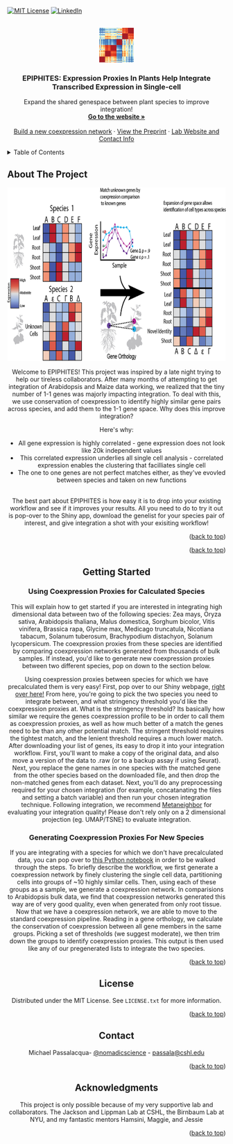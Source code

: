 <!-- Improved compatibility of back to top link: See: https://github.com/othneildrew/Best-README-Template/pull/73 -->
<a name="readme-top"></a>
<!--
*** Thanks for checking out the Best-README-Template. If you have a suggestion
*** that would make this better, please fork the repo and create a pull request
*** or simply open an issue with the tag "enhancement".
*** Don't forget to give the project a star!
*** Thanks again! Now go create something AMAZING! :D
-->



<!-- PROJECT SHIELDS -->
<!--
*** I'm using markdown "reference style" links for readability.
*** Reference links are enclosed in brackets [ ] instead of parentheses ( ).
*** See the bottom of this document for the declaration of the reference variables
*** for contributors-url, forks-url, etc. This is an optional, concise syntax you may use.
*** https://www.markdownguide.org/basic-syntax/#reference-style-links
-->

[![MIT License][license-shield]][license-url]
[![LinkedIn][linkedin-shield]][linkedin-url]



<!-- PROJECT LOGO -->
<br />
<div align="center">
  <a href="https://github.com/gillislab/Coexpression_Proxies">
    <img src="shiny_new_folder_test/static_assets/logo.png" alt="Logo" width="80" height="80">
  </a>

  <h3 align="center">EPIPHITES: Expression Proxies In Plants Help Integrate Transcribed Expression in Single-cell </h3>

  <p align="center">
    Expand the shared genespace between plant species to improve integration!
    <br />
    <a href="https://gillislab.shinyapps.io/epiphites_v11/"><strong>Go to the website »</strong></a>
    <br />
    <br />
    <a href="https://github.com/gillislab/Coexpression_Proxies/blob/main/Coexpression_network_template.ipynb">Build a new coexpression network</a>
    ·
    <a href="https://www.biorxiv.org/content/10.1101/2023.11.28.569145v1">View the Preprint</a>
    ·
    <a href="https://thedonnellycentre.utoronto.ca/faculty/jesse-gillis">Lab Website and Contact Info</a>
  </p>
</div>



<!-- TABLE OF CONTENTS -->
<details>
  <summary>Table of Contents</summary>
  <ol>
    <li>
      <a href="#about-the-project">About The Project</a>
    </li>
    <li>
      <a href="#getting-started">Getting Started</a>
      <ul>
        <li><a href="#Using Coexpression Proxies for Calculated Species">Using Coexpression Proxies for Calculated Species</a></li>
        <li><a href="#Generating Coexpression Proxies For New Species
">Generating Coexpression Proxies For New Species
</a></li>
      </ul>
    </li>
    <li><a href="#license">License</a></li>
    <li><a href="#contact">Contact</a></li>
    <li><a href="#acknowledgments">Acknowledgments</a></li>
  </ol>
</details>



<!-- ABOUT THE PROJECT -->
## About The Project
<div align="center">
  <a href="https://github.com/gillislab/Coexpression_Proxies">
    <img src="shiny_new_folder_test/static_assets/expressalog_diagram_for_shiny_trimmed.png" alt="Logo" width="800" height="400">
  </a>


Welcome to EPIPHITES! This project was inspired by a late night trying to help our tireless collaborators. After many months of attempting to get integration of Arabidopsis and Maize data working, we realized that the tiny number of 1-1 genes was majorly impacting integration. To deal with this, we use conservation of coexpression to identify highly similar gene pairs across species, and add them to the 1-1 gene space. Why does this improve integration?

Here's why:
* All gene expression is highly correlated - gene expression does not look like 20k independent values
* This correlated expression underlies all single cell analysis - correlated expression enables the clustering that facilliates single cell
* The one to one genes are not perfect matches either, as they've evovled between species and taken on new functions
  <br />
  <br />
    

The best part about EPIPHITES is how easy it is to drop into your existing workflow and see if it improves your results. All you need to do to try it out is pop-over to the Shiny app, download the genelist for your species pair of interest, and give integration a shot with your exisiting workflow! 


<p align="right">(<a href="#readme-top">back to top</a>)</p>




<p align="right">(<a href="#readme-top">back to top</a>)</p>



<!-- GETTING STARTED -->
## Getting Started

### Using Coexpression Proxies for Calculated Species

This will explain how to get started if you are interested in integrating high dimensional data between two of the following species: Zea mays, Oryza sativa, Arabidopsis thaliana, Malus domestica, Sorghum bicolor, Vitis vinifera, Brassica rapa, Glycine max, Medicago truncatula, Nicotiana tabacum, Solanum tuberosum, Brachypodium distachyon, Solanum lycopersicum. The coexpression proxies from these species are identified by comparing coexpression networks generated from thousands of bulk samples. If instead, you'd like to generate new coexpression proxies between two different species, pop on down to the section below. 


Using coexpression proxies between species for which we have precalculated them is very easy! First, pop over to our Shiny webpage,  [right over here!](https://gillislab.shinyapps.io/epiphites_v11/) From here, you're going to pick the two species you need to integrate between, and what stringency threshold you'd like the coexpression proxies at. What is the stringency threshold? Its basically how similar we require the genes coexpression profile to be in order to call them as coexpression proxies, as well as how much better of a match the genes need to be than any other potential match. The stringent threshold requires the tightest match, and the lenient threshold requires a much lower match. After downloading your list of genes, its easy to drop it into your integration workflow. First, you'll want to make a copy of the original data, and also move a version of the data to .raw (or to a backup assay if using Seurat). Next, you replace the gene names in one species with the matched gene from the other species based on the downloaded file, and then drop the non-matched genes from each dataset. Next, you'll do any preprocessing required for your chosen integration (for example, concatanating the files and setting a batch variable) and then run your chosen integration technique. Following integration, we recommend [Metaneighbor](https://github.com/gillislab/MetaNeighbor) for evaluating your integration quality! Please don't rely only on a 2 dimensional projection (eg. UMAP/TSNE) to evaluate integration. 

<!-- Generating Coexpression Proxies For New Species -->

### Generating Coexpression Proxies For New Species

If you are integrating with a species for which we don't have precalculated data, you can pop over to [this Python notebook](https://github.com/gillislab/Coexpression_Proxies/blob/main/Coexpression_network_template.ipynb) in order to be walked through the steps. To briefly describe the workflow, we first generate a coexpression network by finely clustering the single cell data, partitioning cells into groups of ~10 highly similar cells. Then, using each of these groups as a sample, we generate a coexpression network. In comparisions to Arabidopsis bulk data, we find that coexpression networks generated this way are of very good quality, even when generated from only root tissue. Now that we have a coexpression network, we are able to move to the standard coexpression pipeline. Reading in a gene orthology, we calculate the conservation of coexpression between all gene members in the same groups. Picking a set of thresholds (we suggest moderate), we then trim down the groups to identify coexpression proxies. This output is then used like any of our pregenerated lists to integrate the two species.

<p align="right">(<a href="#readme-top">back to top</a>)</p>




<!-- LICENSE -->
## License

Distributed under the MIT License. See `LICENSE.txt` for more information.

<p align="right">(<a href="#readme-top">back to top</a>)</p>


<!-- CONTACT -->
## Contact

Michael Passalacqua- [@nomadicscience](https://twitter.com/NomadicScience) - passala@cshl.edu


<p align="right">(<a href="#readme-top">back to top</a>)</p>



<!-- ACKNOWLEDGMENTS -->
## Acknowledgments

This project is only possible because of my very supportive lab and collaborators. The Jackson and Lippman Lab at CSHL, the Birnbaum Lab at NYU, and my fantastic mentors Hamsini, Maggie, and Jessie

<p align="right">(<a href="#readme-top">back to top</a>)</p>



<!-- MARKDOWN LINKS & IMAGES -->
<!-- https://www.markdownguide.org/basic-syntax/#reference-style-links -->
[contributors-shield]: https://img.shields.io/github/contributors/othneildrew/Best-README-Template.svg?style=for-the-badge
[contributors-url]: https://github.com/othneildrew/Best-README-Template/graphs/contributors
[forks-shield]: https://img.shields.io/github/forks/othneildrew/Best-README-Template.svg?style=for-the-badge
[forks-url]: https://github.com/othneildrew/Best-README-Template/network/members
[stars-shield]: https://img.shields.io/github/stars/othneildrew/Best-README-Template.svg?style=for-the-badge
[stars-url]: https://github.com/othneildrew/Best-README-Template/stargazers
[issues-shield]: https://img.shields.io/github/issues/othneildrew/Best-README-Template.svg?style=for-the-badge
[issues-url]: https://github.com/othneildrew/Best-README-Template/issues
[license-shield]: https://img.shields.io/github/license/othneildrew/Best-README-Template.svg?style=for-the-badge
[license-url]: https://github.com/othneildrew/Best-README-Template/blob/master/LICENSE.txt
[linkedin-shield]: https://img.shields.io/badge/-LinkedIn-black.svg?style=for-the-badge&logo=linkedin&colorB=555
[linkedin-url]: https://www.linkedin.com/in/michael-passalacqua-6085b3105/
[product-screenshot]: images/screenshot.png
[Next.js]: https://img.shields.io/badge/next.js-000000?style=for-the-badge&logo=nextdotjs&logoColor=white
[Next-url]: https://nextjs.org/
[React.js]: https://img.shields.io/badge/React-20232A?style=for-the-badge&logo=react&logoColor=61DAFB
[React-url]: https://reactjs.org/
[Vue.js]: https://img.shields.io/badge/Vue.js-35495E?style=for-the-badge&logo=vuedotjs&logoColor=4FC08D
[Vue-url]: https://vuejs.org/
[Angular.io]: https://img.shields.io/badge/Angular-DD0031?style=for-the-badge&logo=angular&logoColor=white
[Angular-url]: https://angular.io/
[Svelte.dev]: https://img.shields.io/badge/Svelte-4A4A55?style=for-the-badge&logo=svelte&logoColor=FF3E00
[Svelte-url]: https://svelte.dev/
[Laravel.com]: https://img.shields.io/badge/Laravel-FF2D20?style=for-the-badge&logo=laravel&logoColor=white
[Laravel-url]: https://laravel.com
[Bootstrap.com]: https://img.shields.io/badge/Bootstrap-563D7C?style=for-the-badge&logo=bootstrap&logoColor=white
[Bootstrap-url]: https://getbootstrap.com
[JQuery.com]: https://img.shields.io/badge/jQuery-0769AD?style=for-the-badge&logo=jquery&logoColor=white
[JQuery-url]: https://jquery.com 
